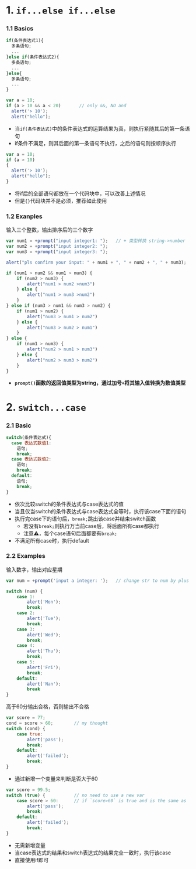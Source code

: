 
# 1. `if...else if...else`
### 1.1 Basics
```javascript
if(条件表达式1){
  多条语句; 
  ...
}else if(条件表达式2){
  多条语句;
  ...
}else{
  多条语句;
  ...
}
```



```javascript
var a = 10;
if (a > 10 && a < 20)       // only &&, NO and
  alert('> 10');
  alert("hello");
```
- 当`if(条件表达式)`中的条件表达式的运算结果为真，则执行紧随其后的第一条语句
- if条件不满足，则其后面的第一条语句不执行，之后的语句则按顺序执行

```javascript
var a = 10;
if (a > 10)
{
  alert('> 10');
  alert("hello");
}
```
- 将if后的全部语句都放在一个代码块中，可以改善上述情况
- 但是`{}`代码块并不是必须，推荐如此使用

### 1.2 Exanples

输入三个整数，输出排序后的三个数字

```javascript
var num1 = +prompt("input integer1: ");   // + 类型转换 string->number
var num2 = +prompt("input integer2: ");
var num3 = +prompt("input integer3: ");

alert("pls confirm your input: " + num1 + ", " + num2 + ", " + num3);

if (num1 > num2 && num1 > mun3) {
    if (num2 > num3) {
        alert("num1 > num2 >num3")
    } else {
        alert("num1 > num3 >num2")
    }
} else if (num3 > num1 && num3 > num2) {
    if (num1 > num2) {
        alert("num3 > num1 > num2")
    } else {
        alert("num3 > num2 > num1")
    }
} else {
    if (num1 > num3) {
        alert("num2 > num1 > num3")
    } else {
        alert("num2 > num3 > num2")
    }
}
```
- **`prompt()`函数的返回值类型为string，通过加号`+`将其输入值转换为数值类型**

# 2. `switch...case`
### 2.1 Basic
```javascript
switch(条件表达式){
  case 表达式数值1:
    语句;
    break;
  case 表达式数值2:
    语句;
    break;
  default:
    语句;
    break;
}
```
- 依次比较switch的条件表达式与case表达式的值
- 当且仅当switch的条件表达式与case表达式全等时，执行该case下面的语句
- 执行完case下的语句后，`break;`跳出该case并结束switch函数
  - 若没有`break;`则执行万当前case后，将后面所有case都执行
  - 注意⚠️，每个case语句后面都要有`break;`
- 不满足所有case时，执行default

### 2.2 Examples
输入数字，输出对应星期
```javascript
var num = +prompt('input a integer: ');   // change str to num by plus +

switch (num) {
    case 1:
        alert('Mon');
        break;
    case 2:
        alert('Tue');
        break;
    case 3:
        alert('Wed');
        break;
    case 4:
        alert('Thu');
        break;
    case 5:
        alert('Fri');
        break;
    default:
        alert('Nan');
        break
}
```

高于60分输出合格，否则输出不合格
```javascript
var score = 77;
cond = score > 60;        // my thought
switch (cond) {
    case true:
        alert('pass');
        break;
    default:
        alert('failed');
        break;
}
```
- 通过新增一个变量来判断是否大于60
```javascript
var score = 99.5;
switch (true) {           // no need to use a new var
    case score > 60:      // if `score>60` is true and is the same as `switch true`
        alert('pass');
        break;
    default:
        alert('failed');
        break;
}
```
- 无需新增变量
- 当case表达式的结果和switch表达式的结果完全一致时，执行该case
- 直接使用if即可








